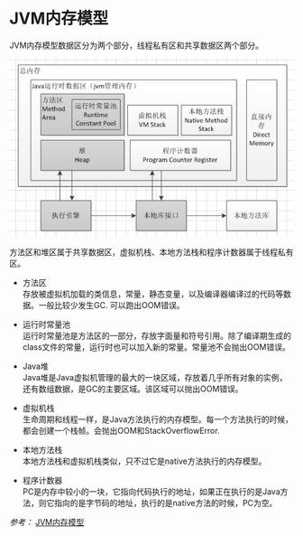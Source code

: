 # JVM内存模型

JVM内存模型数据区分为两个部分，线程私有区和共享数据区两个部分。

![JVM](../image/java_memory_model.jpg)

方法区和堆区属于共享数据区，虚拟机栈、本地方法栈和程序计数器属于线程私有区。

- 方法区</br>
存放被虚拟机加载的类信息，常量，静态变量，以及编译器编译过的代码等数据。一般比较少发生GC. 可以跑出OOM错误。

- 运行时常量池</br>
运行时常量池是方法区的一部分，存放字面量和符号引用。除了编译期生成的class文件的常量，运行时也可以加入新的常量。常量池不会抛出OOM错误。

- Java堆</br>
Java堆是Java虚拟机管理的最大的一块区域，存放着几乎所有对象的实例，还有数组数据，是GC的主要区域。该区域可以抛出OOM错误。

- 虚拟机栈</br>
生命周期和线程一样，是Java方法执行的内存模型。每一个方法执行的时候，都会创建一个栈帧。会抛出OOM和StackOverflowError.

- 本地方法栈</br>
本地方法栈和虚拟机栈类似，只不过它是native方法执行的内存模型。

- 程序计数器</br>
PC是内存中较小的一块，它指向代码执行的地址，如果正在执行的是Java方法，则它指向的是字节码的地址，执行的是native方法的时候，PC为空。

*参考：* [JVM内存模型](http://gityuan.com/2016/01/09/java-memory/)
